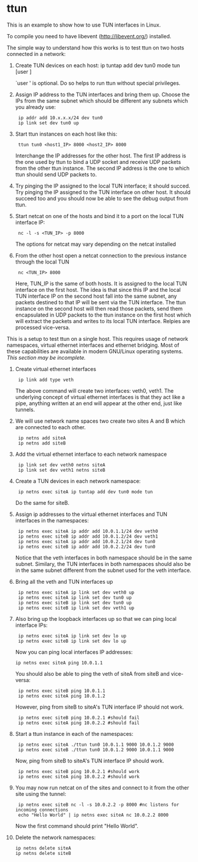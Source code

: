 ttun
====

This is an example to show how to use TUN interfaces in Linux.

To compile you need to have libevent (http://libevent.org/) installed.

The simple way to understand how this works is to test ttun on two hosts
connected in a network:
1. Create TUN devices on each host:
    ip tuntap add dev tun0 mode tun [user <username>]

   `user <username>' is optional.  Do so helps to run ttun without special
   privileges.

2. Assign IP address to the TUN interfaces and bring them up.  Choose the IPs
   from the same subnet which should be different any subnets which you already use:

        ip addr add 10.x.x.x/24 dev tun0
        ip link set dev tun0 up

3. Start ttun instances on each host like this:

        ttun tun0 <host1_IP> 8000 <host2_IP> 8000

   Interchange the IP addresses for the other host.  The first IP address is the
   one used by ttun to bind a UDP socket and receive UDP packets from the other
   ttun instance.  The second IP address is the one to which ttun should send
   UDP packets to.

4. Try pinging the IP assigned to the local TUN interface; it should succed.  Try
   pinging the IP assigned to the TUN interface on other host.  It should
   succeed too and you should now be able to see the debug output from ttun.

5. Start netcat on one of the hosts and bind it to a port on the local TUN interface IP:

        nc -l -s <TUN_IP> -p 8000

   The options for netcat may vary depending on the netcat installed

6. From the other host open a netcat connection to the previous
   instance through the local TUN

        nc <TUN_IP> 8000

   Here, TUN_IP is the same of both hosts.  It is assigned to the local TUN
   interface on the first host.  The idea is that since this IP and the local
   TUN interface IP on the second host fall into the same subnet, any packets
   destined to that IP will be sent via the TUN interface.  The ttun instance on
   the second host will then read those packets, send them encapsulated in UDP
   packets to the ttun instance on the first host which will extract the packets
   and writes to its local TUN interface.  Relpies are processed vice-versa.

This is a setup to test ttun on a single host.  This requires usage of network
namespaces, virtual ethernet interfaces and ethernet bridging.  Most of these
capabilities are available in modern GNU/Linux operating systems.  *This section
may be incomplete.*

1. Create virtual ethernet interfaces

        ip link add type veth

   The above command will create two interfaces: veth0, veth1.  The underlying
   concept of virtual ethernet interfaces is that they act like a pipe, anything
   written at an end will appear at the other end, just like tunnels.

2. We will use network name spaces two create two sites A and B which are
   connected to each other.

        ip netns add siteA
        ip netns add siteB

3. Add the virtual ethernet interface to each network namespace

        ip link set dev veth0 netns siteA
        ip link set dev veth1 netns siteB

4. Create a TUN devices in each network namespace:

        ip netns exec siteA ip tuntap add dev tun0 mode tun

   Do the same for siteB.

5. Assign ip addresses to the virtual ethernet interfaces and TUN interfaces in
   the namespaces:

        ip netns exec siteA ip addr add 10.0.1.1/24 dev veth0
        ip netns exec siteB ip addr add 10.0.1.2/24 dev veth1
        ip netns exec siteA ip addr add 10.0.2.1/24 dev tun0
        ip netns exec siteB ip addr add 10.0.2.2/24 dev tun0

   Notice that the veth interfaces in both namespace should be in the same
   subnet.  Similary, the TUN interfaces in both namespaces should also be in
   the same subnet different from the subnet used for the veth interface.

6. Bring all the veth and TUN interfaces up

        ip netns exec siteA ip link set dev veth0 up
        ip netns exec siteA ip link set dev tun0 up
        ip netns exec siteB ip link set dev tun0 up
        ip netns exec siteB ip link set dev veth1 up

7. Also bring up the loopback interfaces up so that we can ping local interface
   IPs:

        ip netns exec siteA ip link set dev lo up
        ip netns exec siteB ip link set dev lo up

   Now you can ping local interfaces IP addresses:

       ip netns exec siteA ping 10.0.1.1
   
   You should also be able to ping the veth of siteA from siteB and vice-versa:
   
        ip netns exec siteB ping 10.0.1.1
        ip netns exec siteA ping 10.0.1.2

   However, ping from siteB to siteA's TUN interface IP should not work.

        ip netns exec siteB ping 10.0.2.1 #should fail
        ip netns exec siteA ping 10.0.2.2 #should fail

8. Start a ttun instance in each of the namespaces:

        ip netns exec siteA ./ttun tun0 10.0.1.1 9000 10.0.1.2 9000
        ip netns exec siteB ./ttun tun0 10.0.1.2 9000 10.0.1.1 9000

   Now, ping from siteB to siteA's TUN interface IP should work.

        ip netns exec siteB ping 10.0.2.1 #should work
        ip netns exec siteA ping 10.0.2.2 #should work

9. You may now run netcat on of the sites and connect to it from the other site
   using the tunnel:

        ip netns exec siteB nc -l -s 10.0.2.2 -p 8000 #nc listens for incoming connections
        echo "Hello World" | ip netns exec siteA nc 10.0.2.2 8000

   Now the first command should print "Hello World".

10. Delete the network namespaces:

        ip netns delete siteA
        ip netns delete siteB
   
